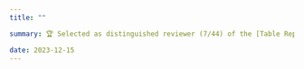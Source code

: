```yaml
---
title: ""

summary: 🏆 Selected as distinguished reviewer (7/44) of the [Table Representation Learning Workshop](https://table-representation-learning.github.io) at NeurIPS 2023.

date: 2023-12-15
---
```

